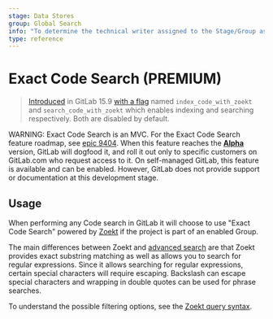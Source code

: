 ```yaml
---
stage: Data Stores
group: Global Search
info: "To determine the technical writer assigned to the Stage/Group associated with this page, see https://about.gitlab.com/handbook/product/ux/technical-writing/#assignments"
type: reference
---
```


# Exact Code Search **(PREMIUM)**

> [Introduced](https://gitlab.com/gitlab-org/gitlab/-/merge_requests/105049) in GitLab 15.9 [with a flag](../../administration/feature_flags.md) named `index_code_with_zoekt` and `search_code_with_zoekt` which enables indexing and searching respectively. Both are disabled by default.

WARNING:
Exact Code Search is an MVC. For the Exact Code Search feature roadmap, see [epic 9404](https://gitlab.com/groups/gitlab-org/-/epics/9404).
When this feature reaches the [**Alpha**](../../policy/alpha-beta-support.md#alpha-features) version, GitLab will dogfood it, and roll it out only to specific customers on GitLab.com who request access to it.
On self-managed GitLab, this feature is available and can be enabled. However, GitLab does not provide support or documentation at this development stage.

## Usage

When performing any Code search in GitLab it will choose to use "Exact Code
Search" powered by [Zoekt](https://github.com/sourcegraph/zoekt) if the project
is part of an enabled Group.

The main differences between Zoekt and [advanced search](advanced_search.md)
are that Zoekt provides exact substring matching as well as allows you to
search for regular expressions. Since it allows searching for regular
expressions, certain special characters will require escaping. Backslash can
escape special characters and wrapping in double quotes can be used for phrase
searches.

To understand the possible filtering options, see the
[Zoekt query syntax](https://github.com/sourcegraph/zoekt/blob/main/doc/query_syntax.md).
